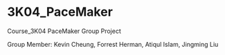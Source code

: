 # 3K04_PaceMaker
Course_3K04 PaceMaker Group Project

Group Member: 
          Kevin Cheung, Forrest Herman, Atiqul IsIam, Jingming Liu

